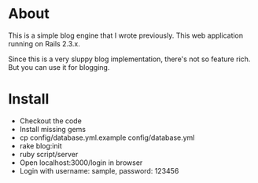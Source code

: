 About
=====

This is a simple blog engine that I wrote previously. This web application running on Rails 2.3.x. 

Since this is a very sluppy blog implementation, there's not so feature rich. But you can use it for blogging.


Install
=======

* Checkout the code
* Install missing gems
* cp config/database.yml.example config/database.yml
* rake blog:init
* ruby script/server
* Open localhost:3000/login in browser
* Login with username: sample, password: 123456
